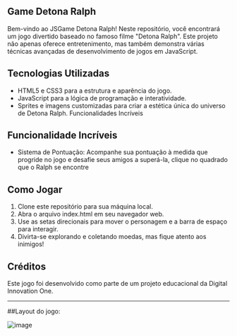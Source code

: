 ## Game Detona Ralph
Bem-vindo ao JSGame Detona Ralph! Neste repositório, você encontrará um jogo divertido baseado no famoso filme "Detona Ralph". Este projeto não apenas oferece entretenimento, mas também demonstra várias técnicas avançadas de desenvolvimento de jogos em JavaScript.
## Tecnologias Utilizadas
* HTML5 e CSS3 para a estrutura e aparência do jogo.
* JavaScript para a lógica de programação e interatividade.
* Sprites e imagens customizadas para criar a estética única do universo de Detona Ralph.
Funcionalidades Incríveis
## Funcionalidade Incríveis
* Sistema de Pontuação: Acompanhe sua pontuação à medida que progride no jogo e desafie seus amigos a superá-la, clique no quadrado que o Ralph se encontre
## Como Jogar
1. Clone este repositório para sua máquina local.
2. Abra o arquivo index.html em seu navegador web.
3. Use as setas direcionais para mover o personagem e a barra de espaço para interagir.
4. Divirta-se explorando e coletando moedas, mas fique atento aos inimigos!
## Créditos
Este jogo foi desenvolvido como parte de um projeto educacional da Digital Innovation One.
_____________________________________________________________________________________________________________________________

##Layout do jogo:

![image](https://github.com/user-attachments/assets/f8f564a5-e3f6-4261-a1a8-7f8eff60e897)
